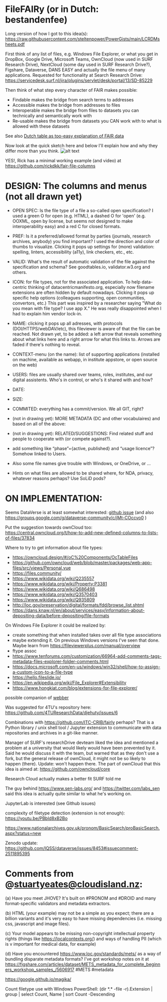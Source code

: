 # FileFAIRy (or in Dutch: bestandenfee)

Long version of how I got to this idea(s): https://raw.githubusercontent.com/steltenpower/PowerGists/main/LCRDMsheets.pdf

First think of any list of files, e.g. Windows File Explorer, or what you get in DropBox, Google Drive, Microsoft Teams, OwnCloud (now used in SURF Research Drive), NextCloud (some day used in SURF Research Drive?), Figshare, Dataverse, DANS EASY and actually the file menu of many applications. Requested for functionality at Search Research Drive: https://servicedesk.surf.nl/jira/plugins/servlet/desk/portal/13/SD-85229

Then think of what step every character of FAIR makes possible:
- Findable makes the bridge from search terms to addresses
- Accessible makes the bridge from addresses to files
- Interoperable makes the bridge from files to datasets you can technically and semantically work with
- Re-usable makes the bridge from datasets you CAN work with to what is allowed with these datasets

See also [Dutch table as too-easy explanation of FAIR data](https://srs.saxion.nl/wp-content/uploads/2019/01/SRS_poster_2019_FAIR-724x1024.jpg)

Now look at the quick sketch here and below I'll explain how and why they differ more than you think.
![alt text](https://repository-images.githubusercontent.com/149428210/f8bcf200-77cf-11eb-93f8-452cf9db3dcb "Sharing a network of data, over the list of files you have")

YES!, Rick has a minimal working example (and video) at https://github.com/rickdkk/fair-file-columns 

DESIGN: The columns and menus (not all drawn yet)
=================================================
- OPEN SPEC: Is the file type of a file a so-called open specification? I used a green O for open (e.g. HTML), a dashed O for 'open' (e.g. OOXML, open by license, but seems not designed to make interoperability easy) and a red C for closed formats.
- PREF: Is it a preferred/allowed format by parties (journals, research archives, anybody) you find important? I used the direction and color of thumbs to visualize. Clicking it pops up settings for (more) validation: spelling, linters, accessibility (a11y), link checkers, etc., etc.
- VALID: What's the result of automatic validation of the file against the specification and schema? See goodtables.io, validator.w3.org and others.
- ICON: for file types, not for the associated application. To help data-centric thinking of datacentricmanifesto.org, especially now filename extensions are often hidden by default nowadays. Clicking it pops up specific help options (colleagues supporting, open communities, convertors, etc.) This part was inspired by a researcher saying "What do you mean with file type? I use app X." He was really disappointed when I had to explain him vendor lock-in.
- NAME: clicking it pops up all adresses, with protocols (DOI/HTTPS/webDAV/etc), this fileviewer is aware of that the file can be reached. Not drawn yet, to be added: a left arrow that reveals something about what links here and a right arrow for what this links to. Arrows are faded if there's nothing to reveal.
- CONTEXT-menu (on the name): list of supporting applications (installed on machine, available as webapp, in institute appstore, or open source on the web)
- USERS: files are usually shared over teams, roles, institutes, and our digital assistents. Who's in control, or who's it shared with and how?
- DATE:
- SIZE:
- COMMITED: everything has a commit/version. We all GIT, right?
- (not in drawing yet): MORE METADATA (DC and other vocabulaires) and based on all of the above:
- (not in drawing yet): RELATED/SUGGESTIONS: Find related stuff and people to cooperate with (or compete against?).
- add something like “phase”={active, published} and “usage licence”? Somehow linked to Users.

- Also some file names give trouble with Windows, or OneDrive, or ...
- Hints on what files are allowed to be shared where, for NDA, privacy, whatever reasons perhaps? Use SoLiD pods?

ON IMPLEMENTATION:
==================

Seems DataVerse is at least somewhat interested:
[github issue](https://github.com/IQSS/dataverse/issues/8453) (and also 
https://groups.google.com/g/dataverse-community/c/jMt-COccvo0 )

Put the suggestion towards ownCloud too: https://central.owncloud.org/t/how-to-add-new-defined-columns-to-lists-of-files/37834

Where to try to get information about file types:
- https://owncloud.design/#/oC%20Components/OcTableFiles
- https://github.com/owncloud/web/blob/master/packages/web-app-files/src/views/Personal.vue
- https://files.community/ 
- https://www.wikidata.org/wiki/Q235557
- https://www.wikidata.org/wiki/Property:P3381
- https://www.wikidata.org/wiki/Q686498
- https://www.wikidata.org/wiki/Q3570403
- https://www.wikidata.org/wiki/Q935809
- http://loc.gov/preservation/digital/formats/fdd/browse_list.shtml
- https://dans.knaw.nl/en/about/services/easy/information-about-depositing-data/before-depositing/file-formats

On Windows File Explorer it could be realized by:
- create something that when installed takes over all file type associations
- maybe extending it. On previous Windows versions I've seen that done. Maybe learn from https://fileviewerplus.com/manual/overview
- ftype assoc
- https://www.tenforums.com/customization/66964-add-comments-tags-metadata-files-explorer-folder-comments.html
- https://docs.microsoft.com/en-us/windows/win32/shell/how-to-assign-a-custom-icon-to-a-file-type
- https://hello.fileslide.io/
- https://en.wikipedia.org/wiki/File_Explorer#Extensibility
- https://www.hongkiat.com/blog/extensions-for-file-explorer/

possible companion of <a href="https://github.com/steltenpower/webber">webber</a>

Was suggested for 4TU's repository here: https://github.com/4TUResearchData/djehuty/issues/6

Combinations with https://github.com/ITC-CRIB/fairly perhaps? That is a Python library / unix shell tool / Jupyter extension to communicate with data repositories and archives in a git-like manner.
 
Manager of SURF's researchDrive devteam liked the idea and mentioned a problem at a university that would likely would have been prevented by it. Said he would discuss it with the team, but warned that as they don't use a fork, but the general release of ownCloud, it might not be so likely to happen (there). Update: won't happen there. 
The part of ownCloud that this idea is aimed at: https://github.com/owncloud/core

Research Cloud actually makes a better fit SURF told me

The guy behind https://www.sen-labs.org/ and https://twitter.com/labs_sen said this idea is actually quite similar to what he's working on.

JupyterLab is interested (see Github issues)

complexity of filetype detection (extension is not enough): https://youtu.be/PBbld8xB2Bo

https://www.nationalarchives.gov.uk/pronom/BasicSearch/proBasicSearch.aspx?status=new

Zenodo update: https://github.com/IQSS/dataverse/issues/8453#issuecomment-2511895395

Comments from @stuartyeates@cloudisland.nz:
================
(a) Have you meet JHOVE? It's built on #PRONOM and #DROID and many format-specific validators and metadata extractors. 

(b) HTML (your example) may not be a simple as you expect; there are a billion variants and it's very easy to have missing dependencies (i.e. missing css, javascript and image files).

(c) Your model appears to be missing non-copyright intellectual property rights (things like https://localcontexts.org/) and ways of handling PII (which is v important for medical data, for example)

(d) Have you encountered https://www.loc.gov/standards/mets/ as a way of bundling disparate metadata formats? I've got workshop notes on it at https://figshare.com/articles/dataset/METS_metadata_for_complete_beginners_workshop_samples_/5606917 #METS #metadata


https://google.github.io/magika/

Count filetype use with Windows PowerShell:  (dir \*.\* -file -r).Extension | group | select Count, Name | sort Count -Descending
